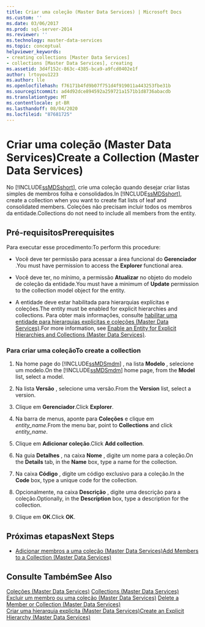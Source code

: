 ```yaml
---
title: Criar uma coleção (Master Data Services) | Microsoft Docs
ms.custom: ''
ms.date: 03/06/2017
ms.prod: sql-server-2014
ms.reviewer: ''
ms.technology: master-data-services
ms.topic: conceptual
helpviewer_keywords:
- creating collections [Master Data Services]
- collections [Master Data Services], creating
ms.assetid: 3d4f152c-863c-4385-bca9-a9fcd0402e1f
author: lrtoyou1223
ms.author: lle
ms.openlocfilehash: f76171b4fd9b07f751d4f919011a443253fbe31b
ms.sourcegitcommit: ad4d92dce894592a259721a1571b1d8736abacdb
ms.translationtype: MT
ms.contentlocale: pt-BR
ms.lasthandoff: 08/04/2020
ms.locfileid: "87681725"
---
```

# <a name="create-a-collection-master-data-services"></a><span data-ttu-id="8bf95-102">Criar uma coleção (Master Data Services)</span><span class="sxs-lookup"><span data-stu-id="8bf95-102">Create a Collection (Master Data Services)</span></span>
  <span data-ttu-id="8bf95-103">No [!INCLUDE[ssMDSshort](../includes/ssmdsshort-md.md)], crie uma coleção quando desejar criar listas simples de membros folha e consolidados.</span><span class="sxs-lookup"><span data-stu-id="8bf95-103">In [!INCLUDE[ssMDSshort](../includes/ssmdsshort-md.md)], create a collection when you want to create flat lists of leaf and consolidated members.</span></span> <span data-ttu-id="8bf95-104">Coleções não precisam incluir todos os membros da entidade.</span><span class="sxs-lookup"><span data-stu-id="8bf95-104">Collections do not need to include all members from the entity.</span></span>  
  
## <a name="prerequisites"></a><span data-ttu-id="8bf95-105">Pré-requisitos</span><span class="sxs-lookup"><span data-stu-id="8bf95-105">Prerequisites</span></span>  
 <span data-ttu-id="8bf95-106">Para executar esse procedimento:</span><span class="sxs-lookup"><span data-stu-id="8bf95-106">To perform this procedure:</span></span>  
  
-   <span data-ttu-id="8bf95-107">Você deve ter permissão para acessar a área funcional do **Gerenciador** .</span><span class="sxs-lookup"><span data-stu-id="8bf95-107">You must have permission to access the **Explorer** functional area.</span></span>  
  
-   <span data-ttu-id="8bf95-108">Você deve ter, no mínimo, a permissão **Atualizar** no objeto do modelo de coleção da entidade.</span><span class="sxs-lookup"><span data-stu-id="8bf95-108">You must have a minimum of **Update** permission to the collection model object for the entity.</span></span>  
  
-   <span data-ttu-id="8bf95-109">A entidade deve estar habilitada para hierarquias explícitas e coleções.</span><span class="sxs-lookup"><span data-stu-id="8bf95-109">The entity must be enabled for explicit hierarchies and collections.</span></span> <span data-ttu-id="8bf95-110">Para obter mais informações, consulte [habilitar uma entidade para hierarquias explícitas e coleções &#40;Master Data Services&#41;](enable-an-entity-for-explicit-hierarchies-and-collections-master-data-services.md).</span><span class="sxs-lookup"><span data-stu-id="8bf95-110">For more information, see [Enable an Entity for Explicit Hierarchies and Collections &#40;Master Data Services&#41;](enable-an-entity-for-explicit-hierarchies-and-collections-master-data-services.md).</span></span>  
  
### <a name="to-create-a-collection"></a><span data-ttu-id="8bf95-111">Para criar uma coleção</span><span class="sxs-lookup"><span data-stu-id="8bf95-111">To create a collection</span></span>  
  
1.  <span data-ttu-id="8bf95-112">Na home page do [!INCLUDE[ssMDSmdm](../includes/ssmdsmdm-md.md)] , na lista **Modelo** , selecione um modelo.</span><span class="sxs-lookup"><span data-stu-id="8bf95-112">On the [!INCLUDE[ssMDSmdm](../includes/ssmdsmdm-md.md)] home page, from the **Model** list, select a model.</span></span>  
  
2.  <span data-ttu-id="8bf95-113">Na lista **Versão** , selecione uma versão.</span><span class="sxs-lookup"><span data-stu-id="8bf95-113">From the **Version** list, select a version.</span></span>  
  
3.  <span data-ttu-id="8bf95-114">Clique em **Gerenciador**.</span><span class="sxs-lookup"><span data-stu-id="8bf95-114">Click **Explorer**.</span></span>  
  
4.  <span data-ttu-id="8bf95-115">Na barra de menus, aponte para **Coleções** e clique em *entity_name*.</span><span class="sxs-lookup"><span data-stu-id="8bf95-115">From the menu bar, point to **Collections** and click *entity_name*.</span></span>  
  
5.  <span data-ttu-id="8bf95-116">Clique em **Adicionar coleção**.</span><span class="sxs-lookup"><span data-stu-id="8bf95-116">Click **Add collection**.</span></span>  
  
6.  <span data-ttu-id="8bf95-117">Na guia **Detalhes** , na caixa **Nome** , digite um nome para a coleção.</span><span class="sxs-lookup"><span data-stu-id="8bf95-117">On the **Details** tab, in the **Name** box, type a name for the collection.</span></span>  
  
7.  <span data-ttu-id="8bf95-118">Na caixa **Código** , digite um código exclusivo para a coleção.</span><span class="sxs-lookup"><span data-stu-id="8bf95-118">In the **Code** box, type a unique code for the collection.</span></span>  
  
8.  <span data-ttu-id="8bf95-119">Opcionalmente, na caixa **Descrição** , digite uma descrição para a coleção.</span><span class="sxs-lookup"><span data-stu-id="8bf95-119">Optionally, in the **Description** box, type a description for the collection.</span></span>  
  
9. <span data-ttu-id="8bf95-120">Clique em **OK**.</span><span class="sxs-lookup"><span data-stu-id="8bf95-120">Click **OK**.</span></span>  
  
## <a name="next-steps"></a><span data-ttu-id="8bf95-121">Próximas etapas</span><span class="sxs-lookup"><span data-stu-id="8bf95-121">Next Steps</span></span>  
  
-   [<span data-ttu-id="8bf95-122">Adicionar membros a uma coleção &#40;Master Data Services&#41;</span><span class="sxs-lookup"><span data-stu-id="8bf95-122">Add Members to a Collection &#40;Master Data Services&#41;</span></span>](../../2014/master-data-services/add-members-to-a-collection-master-data-services.md)  
  
## <a name="see-also"></a><span data-ttu-id="8bf95-123">Consulte Também</span><span class="sxs-lookup"><span data-stu-id="8bf95-123">See Also</span></span>  
 <span data-ttu-id="8bf95-124">[Coleções &#40;Master Data Services&#41;](../../2014/master-data-services/collections-master-data-services.md) </span><span class="sxs-lookup"><span data-stu-id="8bf95-124">[Collections &#40;Master Data Services&#41;](../../2014/master-data-services/collections-master-data-services.md) </span></span>  
 <span data-ttu-id="8bf95-125">[Excluir um membro ou uma coleção &#40;Master Data Services&#41;](../../2014/master-data-services/delete-a-member-or-collection-master-data-services.md) </span><span class="sxs-lookup"><span data-stu-id="8bf95-125">[Delete a Member or Collection &#40;Master Data Services&#41;](../../2014/master-data-services/delete-a-member-or-collection-master-data-services.md) </span></span>  
 [<span data-ttu-id="8bf95-126">Criar uma hierarquia explícita &#40;Master Data Services&#41;</span><span class="sxs-lookup"><span data-stu-id="8bf95-126">Create an Explicit Hierarchy &#40;Master Data Services&#41;</span></span>](../../2014/master-data-services/create-an-explicit-hierarchy-master-data-services.md)  
  
  
